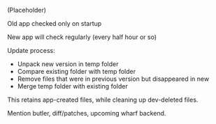 
(Placeholder)

Old app checked only on startup

New app will check regularly (every half hour or so)

Update process:

  * Unpack new version in temp folder
  * Compare existing folder with temp folder
  * Remove files that were in previous version but disappeared in new
  * Merge temp folder with existing folder

This retains app-created files, while cleaning up dev-deleted files.

Mention butler, diff/patches, upcoming wharf backend.
